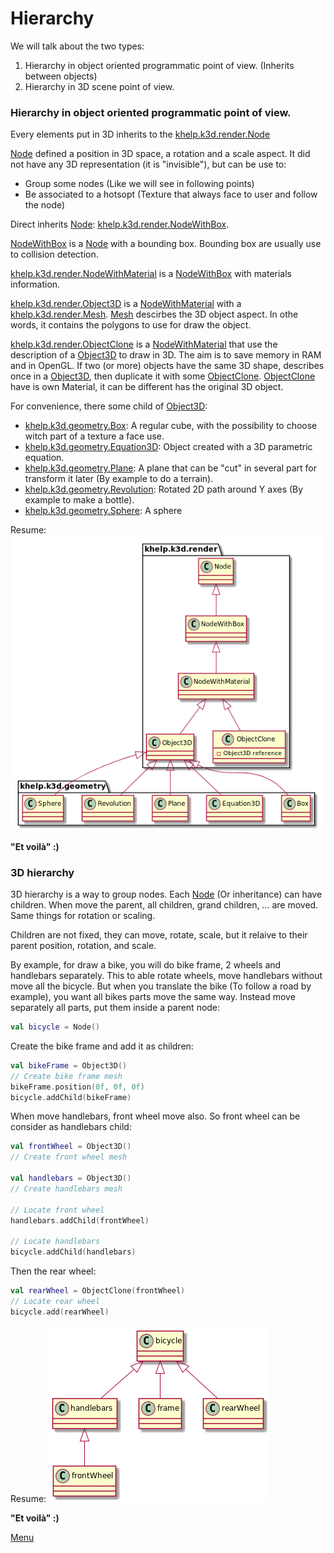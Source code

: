 # Hierarchy

We will talk about the two types:
1. Hierarchy in object oriented programmatic point of view. (Inherits between objects)
1. Hierarchy in 3D scene point of view.

### Hierarchy in object oriented programmatic point of view.

Every elements put in 3D inherits to the [khelp.k3d.render.Node](../../src/khelp/k3d/render/Node.kt)

[Node](../../src/khelp/k3d/render/Node.kt) defined a position in 3D space, a rotation and a scale aspect.
It did not have any 3D representation (it is "invisible"), but can be use to:
* Group some nodes (Like we will see in following points)
* Be associated to a hotsopt (Texture that always face to user and follow the node)

Direct inherits [Node](../../src/khelp/k3d/render/Node.kt): [khelp.k3d.render.NodeWithBox](../../src/khelp/k3d/render/NodeWithBox.kt).

[NodeWithBox](../../src/khelp/k3d/render/NodeWithBox.kt) is a [Node](../../src/khelp/k3d/render/Node.kt) with a bounding box.
Bounding box are usually use to collision detection. 

[khelp.k3d.render.NodeWithMaterial](../../src/khelp/k3d/render/NodeWithMaterial.kt) is a [NodeWithBox](../../src/khelp/k3d/render/NodeWithBox.kt)
with materials information.

[khelp.k3d.render.Object3D](../../src/khelp/k3d/render/Object3D.kt) is a [NodeWithMaterial](../../src/khelp/k3d/render/NodeWithMaterial.kt)
with a [khelp.k3d.render.Mesh](../../src/khelp/k3d/render/Mesh.kt).
[Mesh](../../src/khelp/k3d/render/Mesh.kt) descirbes the 3D object aspect. In othe words, it contains the polygons to use for draw the object.

[khelp.k3d.render.ObjectClone](../../src/khelp/k3d/render/ObjectClone.kt) is a [NodeWithMaterial](../../src/khelp/k3d/render/NodeWithMaterial.kt)
that use the description of a [Object3D](../../src/khelp/k3d/render/Object3D.kt) to draw in 3D. 
The aim is to save memory in RAM and in OpenGL. If two (or more) objects have the same 3D shape, describes once in a [Object3D](../../src/khelp/k3d/render/Object3D.kt),
then duplicate it with some [ObjectClone](../../src/khelp/k3d/render/ObjectClone.kt).
[ObjectClone](../../src/khelp/k3d/render/ObjectClone.kt) have is own Material, it can be different has the original 3D object.

For convenience, there some child of [Object3D](../../src/khelp/k3d/render/Object3D.kt):
* [khelp.k3d.geometry.Box](../../src/khelp/k3d/geometry/Box.kt): A regular cube, with the possibility to choose witch part of a texture a face use.
* [khelp.k3d.geometry.Equation3D](../../src/khelp/k3d/geometry/Equation3D.kt): Object created with a 3D parametric equation.
* [khelp.k3d.geometry.Plane](../../src/khelp/k3d/geometry/Plane.kt): A plane that can be "cut" in several part for transform it later (By example to do a terrain).
* [khelp.k3d.geometry.Revolution](../../src/khelp/k3d/geometry/Revolution.kt): Rotated 2D path around Y axes (By example to make a bottle).
* [khelp.k3d.geometry.Sphere](../../src/khelp/k3d/geometry/Sphere.kt): A sphere

Resume:
![Node hierarchy](Hierarchy.png)

**"Et voilà" :)**

### 3D hierarchy

3D hierarchy is a way to group nodes. Each [Node](../../src/khelp/k3d/render/Node.kt) (Or inheritance) can have children.
When move the parent, all children, grand children, ... are moved. Same things for rotation or scaling.

Children are not fixed, they can move, rotate, scale, but it relaive to their parent position, rotation, and scale.

By example, for draw a bike, you will do bike frame, 2 wheels and handlebars separately. This to able rotate wheels, move handlebars without move all the bicycle.
But when you translate the bike (To follow a road by example), you want all bikes parts move the same way.
Instead move separately all parts, put them inside a parent node:

````Kotlin
val bicycle = Node()
````

Create the bike frame and add it as children:

````Kotlin
val bikeFrame = Object3D()
// Create bike frame mesh
bikeFrame.position(0f, 0f, 0f)
bicycle.addChild(bikeFrame)
````

When move handlebars, front wheel move also. So front wheel can be consider as handlebars child:

````Kotlin
val frontWheel = Object3D()
// Create front wheel mesh

val handlebars = Object3D()
// Create handlebars mesh

// Locate front wheel
handlebars.addChild(frontWheel)

// Locate handlebars
bicycle.addChild(handlebars)
````

Then the rear wheel:

````Kotlin
val rearWheel = ObjectClone(frontWheel)
// Locate rear wheel
bicycle.add(rearWheel)
````

Resume:
![Bicycle example](Bicycle.png)

**"Et voilà" :)**

[Menu](../Menu.md)
